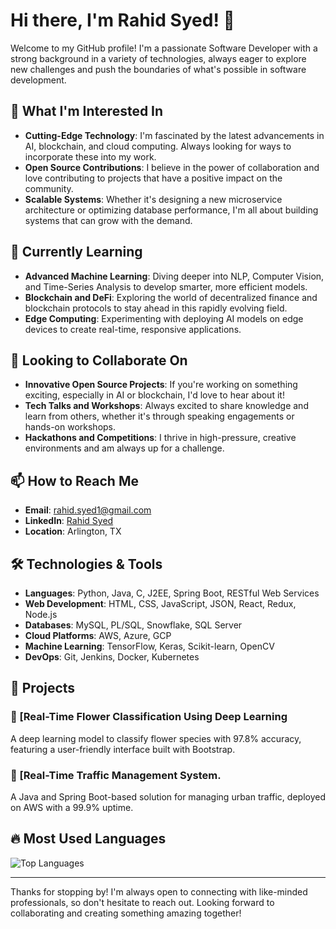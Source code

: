 # Hi there, I'm Rahid Syed! 👋

Welcome to my GitHub profile! I'm a passionate Software Developer with a strong background in a variety of technologies, always eager to explore new challenges and push the boundaries of what's possible in software development.

## 👀 What I'm Interested In
- **Cutting-Edge Technology**: I'm fascinated by the latest advancements in AI, blockchain, and cloud computing. Always looking for ways to incorporate these into my work.
- **Open Source Contributions**: I believe in the power of collaboration and love contributing to projects that have a positive impact on the community.
- **Scalable Systems**: Whether it's designing a new microservice architecture or optimizing database performance, I'm all about building systems that can grow with the demand.

## 🌱 Currently Learning
- **Advanced Machine Learning**: Diving deeper into NLP, Computer Vision, and Time-Series Analysis to develop smarter, more efficient models.
- **Blockchain and DeFi**: Exploring the world of decentralized finance and blockchain protocols to stay ahead in this rapidly evolving field.
- **Edge Computing**: Experimenting with deploying AI models on edge devices to create real-time, responsive applications.

## 💞️ Looking to Collaborate On
- **Innovative Open Source Projects**: If you're working on something exciting, especially in AI or blockchain, I'd love to hear about it!
- **Tech Talks and Workshops**: Always excited to share knowledge and learn from others, whether it's through speaking engagements or hands-on workshops.
- **Hackathons and Competitions**: I thrive in high-pressure, creative environments and am always up for a challenge.

## 📫 How to Reach Me
- **Email**: [rahid.syed1@gmail.com](mailto:rahid.syed1@gmail.com)
- **LinkedIn**: [Rahid Syed](https://www.linkedin.com/in/syed-ahmed-shah-rahid/)
- **Location**: Arlington, TX

## 🛠️ Technologies & Tools
- **Languages**: Python, Java, C, J2EE, Spring Boot, RESTful Web Services
- **Web Development**: HTML, CSS, JavaScript, JSON, React, Redux, Node.js
- **Databases**: MySQL, PL/SQL, Snowflake, SQL Server
- **Cloud Platforms**: AWS, Azure, GCP
- **Machine Learning**: TensorFlow, Keras, Scikit-learn, OpenCV
- **DevOps**: Git, Jenkins, Docker, Kubernetes

## 🚀 Projects
### 🌸 [Real-Time Flower Classification Using Deep Learning
A deep learning model to classify flower species with 97.8% accuracy, featuring a user-friendly interface built with Bootstrap.

### 🚦 [Real-Time Traffic Management System.
A Java and Spring Boot-based solution for managing urban traffic, deployed on AWS with a 99.9% uptime.



## 🔥 Most Used Languages
![Top Languages](https://github-readme-stats.vercel.app/api/top-langs/?username=rahid4o4&layout=compact&theme=radical)

---

Thanks for stopping by! I'm always open to connecting with like-minded professionals, so don't hesitate to reach out. Looking forward to collaborating and creating something amazing together!

